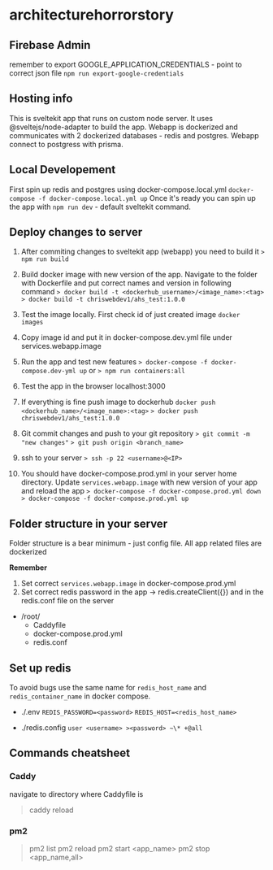 # architecturehorrorstory

## Firebase Admin

remember to export GOOGLE_APPLICATION_CREDENTIALS - point to correct json file
`npm run export-google-credentials`

## Hosting info

This is sveltekit app that runs on custom node server. It uses @sveltejs/node-adapter to build the app. Webapp is dockerized and communicates with 2 dockerized databases - redis and postgres. Webapp connect to postgress with prisma.

## Local Developement

First spin up redis and postgres using docker-compose.local.yml `docker-compose -f docker-compose.local.yml up` Once it's ready you can spin up the app with `npm run dev` - default sveltekit command.

## Deploy changes to server

1. After commiting changes to sveltekit app (webapp) you need to build it
   `> npm run build`

2. Build docker image with new version of the app. Navigate to the folder with Dockerfile and put correct names and version in following command
   `> docker build -t <dockerhub_username>/<image_name>:<tag>`
   `> docker build -t chriswebdev1/ahs_test:1.0.0`

3. Test the image locally. First check id of just created image
   `docker images`

4. Copy image id and put it in docker-compose.dev.yml file under services.webapp.image

5. Run the app and test new features
   `> docker-compose -f docker-compose.dev-yml up` or
   `> npm run containers:all`

6. Test the app in the browser localhost:3000

7. If everything is fine push image to dockerhub
   `docker push <dockerhub_name>/<image_name>:<tag>`
   `> docker push chriswebdev1/ahs_test:1.0.0`

8. Git commit changes and push to your git repository
   `> git commit -m "new changes"`
   `> git push origin <branch_name>`

9. ssh to your server
   `> ssh -p 22 <username>@<IP>`

10. You should have docker-compose.prod.yml in your server home directory. Update `services.webapp.image` with new version of your app and reload the app
    `> docker-compose -f docker-compose.prod.yml down`
    `> docker-compose -f docker-compose.prod.yml up`

## Folder structure in your server

Folder structure is a bear minimum - just config file. All app related files are dockerized

**Remember**

1. Set correct `services.webapp.image` in docker-compose.prod.yml
2. Set correct redis password in the app -> redis.createClient({<url>}) and in the redis.conf file on the server

- /root/
  - Caddyfile
  - docker-compose.prod.yml
  - redis.conf

## Set up redis

To avoid bugs use the same name for `redis_host_name` and `redis_container_name` in docker compose.

- ./.env
  `REDIS_PASSWORD=<password>`
  `REDIS_HOST=<redis_host_name>`

- ./redis.config
  `user <username> ><password> ~\* +@all`

## Commands cheatsheet

### Caddy

navigate to directory where Caddyfile is

> caddy reload

### pm2

> pm2 list
> pm2 reload
> pm2 start <app_name>
> pm2 stop <app_name,all>
